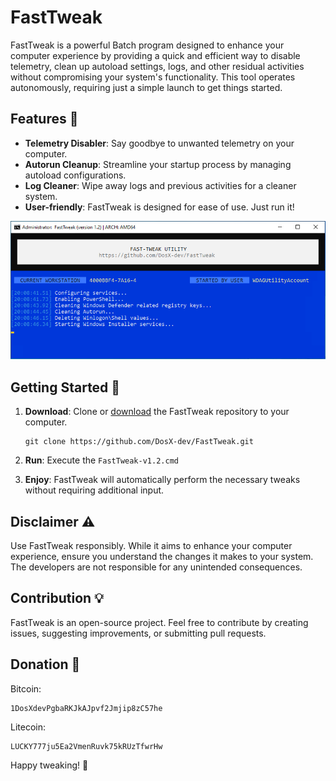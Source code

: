 # FastTweak

FastTweak is a powerful Batch program designed to enhance your computer experience by providing a quick and efficient way to disable telemetry, clean up autoload settings, logs, and other residual activities without compromising your system's functionality. This tool operates autonomously, requiring just a simple launch to get things started.

## Features 🚀

- **Telemetry Disabler**: Say goodbye to unwanted telemetry on your computer.
- **Autorun Cleanup**: Streamline your startup process by managing autoload configurations.
- **Log Cleaner**: Wipe away logs and previous activities for a cleaner system.
- **User-friendly**: FastTweak is designed for ease of use. Just run it!

![](screenshot.jpg)

## Getting Started 🏁

1. **Download**: Clone or [download](https://codeload.github.com/DosX-dev/FastTweak/zip/refs/heads/main) the FastTweak repository to your computer.

    ```batch
    git clone https://github.com/DosX-dev/FastTweak.git
    ```

2. **Run**: Execute the `FastTweak-v1.2.cmd`

3. **Enjoy**: FastTweak will automatically perform the necessary tweaks without requiring additional input.

## Disclaimer ⚠️

Use FastTweak responsibly. While it aims to enhance your computer experience, ensure you understand the changes it makes to your system. The developers are not responsible for any unintended consequences.

## Contribution 💡

FastTweak is an open-source project. Feel free to contribute by creating issues, suggesting improvements, or submitting pull requests.

## Donation 🤝
Bitcoin:
```BTC
1DosXdevPgbaRKJkAJpvf2Jmjip8zC57he
```
Litecoin:
```LTC
LUCKY777ju5Ea2VmenRuvk75kRUzTfwrHw
```

Happy tweaking! 🚀
